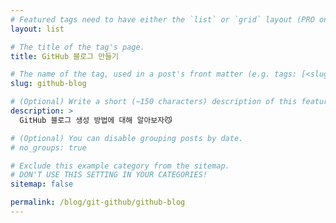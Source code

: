 ```yaml
---
# Featured tags need to have either the `list` or `grid` layout (PRO only).
layout: list

# The title of the tag's page.
title: GitHub 블로그 만들기

# The name of the tag, used in a post's front matter (e.g. tags: [<slug>]).
slug: github-blog

# (Optional) Write a short (~150 characters) description of this featured tag.
description: >
  GitHub 블로그 생성 방법에 대해 알아보자😼

# (Optional) You can disable grouping posts by date.
# no_groups: true

# Exclude this example category from the sitemap.
# DON'T USE THIS SETTING IN YOUR CATEGORIES!
sitemap: false

permalink: /blog/git-github/github-blog
---
```


